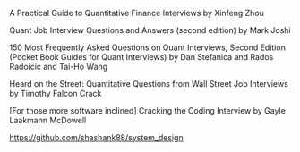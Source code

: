 A Practical Guide to Quantitative Finance Interviews by Xinfeng Zhou

Quant Job Interview Questions and Answers (second edition) by Mark Joshi

150 Most Frequently Asked Questions on Quant Interviews, Second Edition (Pocket Book Guides for Quant Interviews) by Dan Stefanica and Rados Radoicic and Tai-Ho Wang

Heard on the Street: Quantitative Questions from Wall Street Job Interviews by Timothy Falcon Crack

[For those more software inclined]
Cracking the Coding Interview by Gayle Laakmann McDowell

https://github.com/shashank88/system_design

